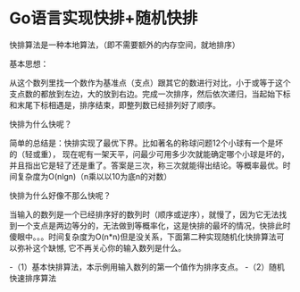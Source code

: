 Go语言实现快排+随机快排
==============
快排算法是一种本地算法，（即不需要额外的内存空间，就地排序）

基本思想：

从这个数列里找一个数作为基准点（支点）跟其它的数进行对比，小于或等于这个支点数的都放到左边，大的放到右边。完成一次排序，然后依次递归，当起始下标和末尾下标相遇是，排序结束，即整列数已经排列好了顺序。

快排为什么快呢？

简单的总结是：快排实现了最优下界。比如著名的称球问题12个小球有一个是坏的（轻或重）， 现在呢有一架天平，问最少可用多少次就能确定哪个小球是坏的，并且指出它是轻了还是重了。答案是三次，称三次就能得出结论。等概率最优。时间复杂度为O(nlgn)（n乘以以10为底n的对数）

快排为什么好像不那么快呢？

当输入的数列是一个已经排序好的数列时（顺序或逆序），就慢了，因为它无法找到一个支点是两边等分的，无法做到等概率化，这是快排的最坏的情况，快排此时傻眼中。。。时间复杂度为O(n*n)但是没关系，下面第二种实现随机化快排算法可以弥补这个缺憾, 它不再关心你的输入数列是什么。

-（1）基本快排算法，本示例用输入数列的第一个值作为排序支点。
-（2）随机快速排序算法